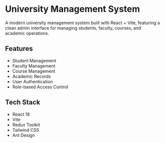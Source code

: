 # University Management System

A modern university management system built with React + Vite, featuring a clean admin interface for managing students, faculty, courses, and academic operations.

## Features
- Student Management
- Faculty Management  
- Course Management
- Academic Records
- User Authentication
- Role-based Access Control

## Tech Stack
- React 18
- Vite
- Redux Toolkit
- Tailwind CSS
- Ant Design

